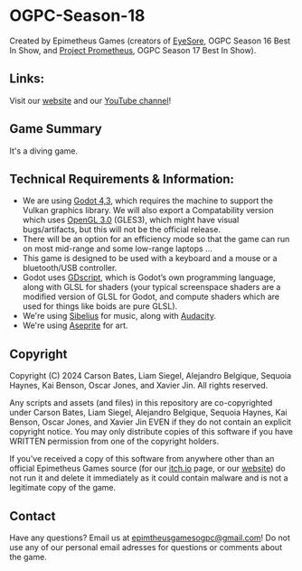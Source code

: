 # OGPC-Season-18

Created by Epimetheus Games (creators of [EyeSore](https://github.com/epimetheusgames/EyeSore), OGPC Season 16 Best In Show, and [Project Prometheus](https://github.com/epimetheusgames/ProjectPrometheus), OGPC Season 17 Best In Show).

## Links:

Visit our [website](https://epimetheus.games/) and our [YouTube channel](https://www.youtube.com/@EpimetheusGamesOGPC)!

## Game Summary

It's a diving game.

## Technical Requirements & Information:

- We are using [Godot 4,3](https://godotengine.org/), which requires the machine to support the Vulkan graphics library. We will also export a Compatability version which uses [OpenGL 3.0](https://www.opengl.org/) (GLES3), which might have visual bugs/artifacts, but this will not be the official release.
- There will be an option for an efficiency mode so that the game can run on most mid-range and some low-range laptops ...
- This game is designed to be used with a keyboard and a mouse or a bluetooth/USB controller.
- Godot uses [GDscript](https://docs.godotengine.org/en/stable/tutorials/scripting/gdscript/gdscript_basics.html), which is Godot’s own programming language, along with GLSL for shaders (your typical screenspace shaders are a modified version of GLSL for Godot, and compute shaders which are used for things like boids are pure GLSL).
- We're using [Sibelius](https://www.avid.com/sibelius) for music, along with [Audacity](https://www.audacityteam.org/).
- We're using [Aseprite](https://www.aseprite.org/) for art.

## Copyright

Copyright (C) 2024 Carson Bates, Liam Siegel, Alejandro Belgique, Sequoia Haynes, Kai Benson, Oscar Jones, and Xavier Jin.
All rights reserved.

Any scripts and assets (and files) in this repository are co-copyrighted under Carson Bates, Liam Siegel, Alejandro Belgique, Sequoia Haynes, Kai Benson, Oscar Jones, and Xavier Jin EVEN if they do not contain an explicit copyright notice. 
You may only distribute copies of this software if you have WRITTEN permission from one of the copyright holders.

If you've received a copy of this software from anywhere other than an official Epimetheus Games source (for our [itch.io](https://epimetheusgamesogpc.itch.io/) page, or our [website](epimetheus.games)) do not run it and delete it immediately as it could contain malware and is not a legitimate copy of the game.

## Contact

Have any questions? Email us at <epimtheusgamesogpc@gmail.com>!
Do not use any of our personal email adresses for questions or comments about the game.
